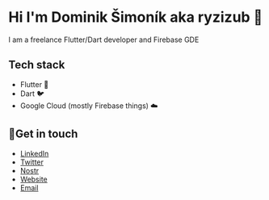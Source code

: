 # Hi I'm Dominik Šimoník aka ryzizub 👋 

I am a freelance Flutter/Dart developer and Firebase GDE

## Tech stack
- Flutter 📱
- Dart 🐦
- Google Cloud (mostly Firebase things) ☁️

## 🤝Get in touch 
- [LinkedIn](https://www.linkedin.com/in/dominik-simonik/)
- [Twitter](https://twitter.com/ryzizub)
- [Nostr](https://nostr.band/npub1eqmj85el4pkg7qdj2jcae24qykev5evnyz2s6pzdytzpkhga4u5sdmhexk)
- [Website](https://ryzizub.com)
- [Email](mailto:dominik@simonik.me)
